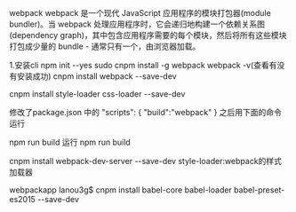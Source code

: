 webpack 
webpack 是一个现代 JavaScript 应用程序的模块打包器(module bundler)。当 webpack 处理应用程序时，它会递归地构建一个依赖关系图(dependency graph)，其中包含应用程序需要的每个模块，然后将所有这些模块打包成少量的 bundle - 通常只有一个，由浏览器加载。

1.安装cli
 npm init --yes
 sudo cnpm install -g webpack
 webpack -v(查看有没有安装成功)
cnpm install webpack --save-dev


<!-- 在终端执行webpack app.js bundle.js 会自动建出bandle.js文件 -->

<!-- css文件一并打包方式 -->
<!-- 引入css-loader  通过注入<style>标签将CSS添加到DOM中-->
<!-- css-style-loader  通过 webpack 配置，CLI或内联使用 loader。-->
cnpm install style-loader css-loader --save-dev


修改了package.json 中的
"scripts": {
    "build":"webpack"
 }
 之后用下面的命令运行

npm run build 运行
npm run build


 cnpm install webpack-dev-server --save-dev
style-loader:webpack的样式加载器
<!-- 建文件过程
	终端输入
	 npm init --yes（init完package.json 文件就自动建出来了）
	 sudo cnpm install -g webpack
	 webpack -v(查看有没有安装成功)
	 cnpm install webpack --save-dev（出来node_modules文件夹）
	 cnpm install style-loader css-loader --save-dev（为了打包css文件）
	 style-loader:作用是在HTML中添加style标签，让html可以识别样式
	 css-loader: 让打包文件可以获取到css样式，并且在入口文件（app.js）中可以引入
	 自己建index.html文件
	 <script src="./dist/bundle.js"></script>路径写出口文件的路径
	 自己建一个webpack.config.js文件（这个文件会被自动识别） 在其中配置入口文件，出口文件等信息
	 建src文件，里面建css和js 文件夹，css文件夹建一个style.css文件，js文件夹建app.js和people.js 文件
	 app.js作为入口文件（入口文件只能有一个，以后要引入css文件什么的都要通过这个入口文件进行引入）细节见这两个文件
	 因为在webpack.config.js文件中设置好了出口文件的路径，名字等，所以当在终端执行webpack app.js bundle.js命令时会自动建所设置的文件夹文件
	 修改了package.json 中的
	"scripts": {
    	"build":"webpack"
	 }
 	之后用下面的命令运行（打包）
	npm run build 运行（执行就开始打包了）


	//建一个服务器实现监听
	cnpm install webpack-dev-server --save-dev
	//下面的start设置完就可以实现实时监听了（--entry入口文件 --output-filename出口文件）
	"scripts": {
	    "start": "webpack-dev-server --entry ./src/js/app.js --output-filename ./dist/bundle.js",
	    "build": "webpack"
 	 },
 	 npm run starts运行服务器




	 
 -->
<!-- 安装babel -->
 webpackapp lanou3g$ cnpm install babel-core babel-loader babel-preset-es2015 --save-dev
